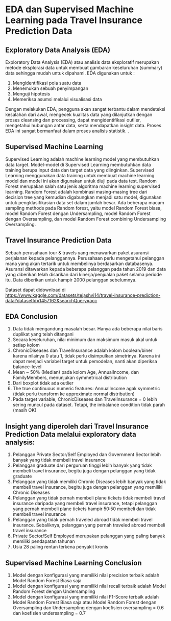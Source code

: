 # EDA dan Supervised Machine Learning pada Travel Insurance Prediction Data

## Exploratory Data Analysis (EDA)

  Exploratory Data Analysis (EDA) atau analisis data eksploratif merupakan metode eksplorasi data untuk membuat gambaran keseluruhan 
(summary) data sehingga mudah untuk dipahami. 
EDA digunakan untuk :
1. Mengidentifikasi pola suatu data
2. Menemukan sebuah penyimpangan 
3. Menguji hipotesis 
4. Memeriksa asumsi melalui visualisasi data

  Dengan melakukan EDA, pengguna akan sangat terbantu dalam mendeteksi kesalahan dari awal, mengecek kualitas data yang dilanjutkan dengan proses cleansing dan processing, dapat mengidentifikasi outlier, mengetahui hubungan antar data, serta mendapatkan insight data. Proses EDA ini sangat bermanfaat dalam proses analisis statistik.  .
  
## Supervised Machine Learning

  Supervised Learning adalah machine learning model yang membutuhkan data target. Model-model di Supervised Learning membutuhkan data training berupa input data dan target data yang diinginkan. Supervised Learning menggunakan data training untuk membuat machine learning model dan model ini akan digunakan untuk diuji pada data test. Random Forest merupakan salah satu jenis algoritma machine learning supervised learning. Random Forest adalah kombinasi masing-masing tree dari decision tree yang kemudian digabungkan menjadi satu model, digunakan untuk pengklasifikasian data set dalam jumlah besar. Ada beberapa macam sampling methods pada Random forest, yaitu model Random Forest biasa, model Random Forest dengan Undersampling, model Random Forest dengan Oversampling, dan model Random Forest combining Undersampling Oversampling.

## Travel Insurance Prediction Data

  Sebuah perusahaan tour & travels yang menawarkan paket asuransi perjalanan kepada pelanggannya. Perusahaan perlu mengetahui pelanggan mana yang akan tertarik untuk membelinya berdasarkan databasenya. Asuransi ditawarkan kepada beberapa pelanggan pada tahun 2019 dan data yang diberikan telah disarikan dari kinerja/penjualan paket selama periode itu. Data diberikan untuk hampir 2000 pelanggan sebelumnya.

Dataset dapat didownload di https://www.kaggle.com/datasets/tejashvi14/travel-insurance-prediction-data?datasetId=1457162&searchQuery=acc

## EDA Conclusion

1. Data tidak mengandung masalah besar. Hanya ada beberapa nilai baris duplikat yang telah ditangani
2. Secara keseluruhan, nilai minimum dan maksimum masuk akal untuk setiap kolom
3. ChronicDiseases dan TravelInsurance adalah kolom boolean/biner karena nilainya 0 atau 1, tidak perlu disimpulkan simetrinya. Karena ini dapat menjadi variabel target untuk pemodelan, nanti akan diperiksa balance-level
4. Mean ~ 50% (Median) pada kolom Age, AnnualIncome, dan FamilyMembers, menunjukan symmetrical distribution
5. Dari boxplot tidak ada outlier
6. The true continuous numeric features: AnnualIncome agak symmetric (tidak perlu transform ke approximate normal distribution)
7. Pada target variable, ChronicDiseases dan TravelInsurance = 0 lebih sering muncul pada dataset. Tetapi, the imbalance condition tidak parah (masih OK)

## Insight yang diperoleh dari Travel Insurance Prediction Data melalui exploratory data analysis:

1. Pelanggan Private Sector/Self Employed dan Government Sector lebih banyak yang tidak membeli travel insurance
2. Pelanggan graduate dari perguruan tinggi lebih banyak yang tidak membeli travel insurance, begitu juga dengan pelanggan yang tidak graduate
3. Pelanggan yang tidak memiliki Chronic Diseases lebih banyak yang tidak membeli travel insurance, begitu juga dengan pelanggan yang memiliki Chronic Diseases
4. Pelanggan yang tidak pernah membeli plane tickets tidak membeli travel insurance daripada yang membeli travel insurance, tetapi pelanggan yang pernah membeli plane tickets hampir 50:50 membeli dan tidak membeli travel insurance
5. Pelanggan yang tidak pernah traveled abroad tidak membeli travel insurance. Sebaliknya, pelanggan yang pernah traveled abroad membeli travel insurance
6. Private Sector/Self Employed merupakan pelanggan yang paling banyak memiliki pendapatan tahunan
7. Usia 28 paling rentan terkena penyakit kronis

## Supervised Machine Learning Conclusion

1. Model dengan konfigurasi yang memiliki nilai precision terbaik adalah Model Random Forest Biasa saja
2. Model dengan konfigurasi yang memiliki nilai recall terbaik adalah Model Random Forest dengan Undersampling
3. Model dengan konfigurasi yang memiliki nilai F1-Score terbaik adalah Model Random Forest Biasa saja atau Model Random Forest dengan Oversampling dan Undersampling dengan koefisien oversampling = 0.6 dan koefisien undersampling = 0.7
